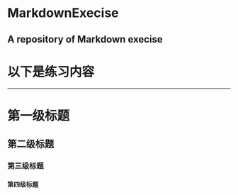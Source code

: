 # MarkdownExecise
A repository of Markdown execise
------
# 以下是练习内容
--------
# 第一级标题
## 第二级标题
### 第三级标题
####  第四级标题

